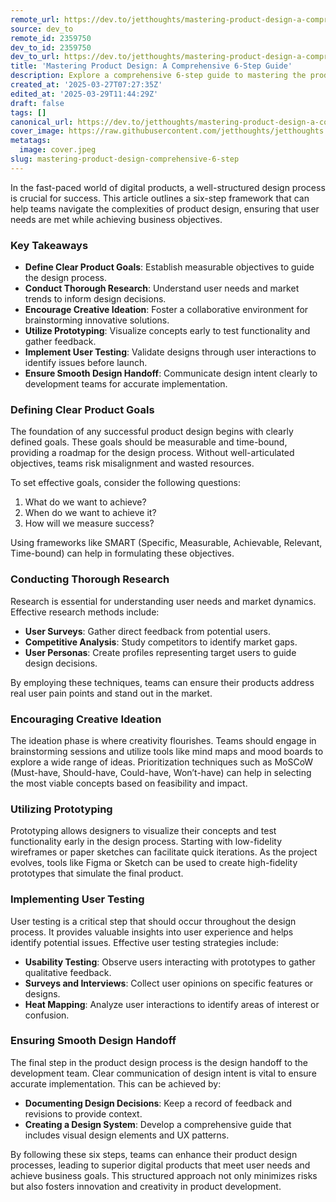 ```yaml
---
remote_url: https://dev.to/jetthoughts/mastering-product-design-a-comprehensive-6-step-guide-2ph3
source: dev_to
remote_id: 2359750
dev_to_id: 2359750
dev_to_url: https://dev.to/jetthoughts/mastering-product-design-a-comprehensive-6-step-guide-2ph3
title: 'Mastering Product Design: A Comprehensive 6-Step Guide'
description: Explore a comprehensive 6-step guide to mastering the product design process, ensuring user needs are met while achieving business objectives.
created_at: '2025-03-27T07:27:35Z'
edited_at: '2025-03-29T11:44:29Z'
draft: false
tags: []
canonical_url: https://dev.to/jetthoughts/mastering-product-design-a-comprehensive-6-step-guide-2ph3
cover_image: https://raw.githubusercontent.com/jetthoughts/jetthoughts.github.io/master/content/blog/mastering-product-design-comprehensive-6-step/cover.jpeg
metatags:
  image: cover.jpeg
slug: mastering-product-design-comprehensive-6-step
---
```

In the fast-paced world of digital products, a well-structured design process is crucial for success. This article outlines a six-step framework that can help teams navigate the complexities of product design, ensuring that user needs are met while achieving business objectives.

### Key Takeaways

*   **Define Clear Product Goals**: Establish measurable objectives to guide the design process.
*   **Conduct Thorough Research**: Understand user needs and market trends to inform design decisions.
*   **Encourage Creative Ideation**: Foster a collaborative environment for brainstorming innovative solutions.
*   **Utilize Prototyping**: Visualize concepts early to test functionality and gather feedback.
*   **Implement User Testing**: Validate designs through user interactions to identify issues before launch.
*   **Ensure Smooth Design Handoff**: Communicate design intent clearly to development teams for accurate implementation.

### Defining Clear Product Goals

The foundation of any successful product design begins with clearly defined goals. These goals should be measurable and time-bound, providing a roadmap for the design process. Without well-articulated objectives, teams risk misalignment and wasted resources.

To set effective goals, consider the following questions:

1.  What do we want to achieve?
2.  When do we want to achieve it?
3.  How will we measure success?

Using frameworks like SMART (Specific, Measurable, Achievable, Relevant, Time-bound) can help in formulating these objectives.

### Conducting Thorough Research

Research is essential for understanding user needs and market dynamics. Effective research methods include:

*   **User Surveys**: Gather direct feedback from potential users.
*   **Competitive Analysis**: Study competitors to identify market gaps.
*   **User Personas**: Create profiles representing target users to guide design decisions.

By employing these techniques, teams can ensure their products address real user pain points and stand out in the market.

### Encouraging Creative Ideation

The ideation phase is where creativity flourishes. Teams should engage in brainstorming sessions and utilize tools like mind maps and mood boards to explore a wide range of ideas. Prioritization techniques such as MoSCoW (Must-have, Should-have, Could-have, Won’t-have) can help in selecting the most viable concepts based on feasibility and impact.

### Utilizing Prototyping

Prototyping allows designers to visualize their concepts and test functionality early in the design process. Starting with low-fidelity wireframes or paper sketches can facilitate quick iterations. As the project evolves, tools like Figma or Sketch can be used to create high-fidelity prototypes that simulate the final product.

### Implementing User Testing

User testing is a critical step that should occur throughout the design process. It provides valuable insights into user experience and helps identify potential issues. Effective user testing strategies include:

*   **Usability Testing**: Observe users interacting with prototypes to gather qualitative feedback.
*   **Surveys and Interviews**: Collect user opinions on specific features or designs.
*   **Heat Mapping**: Analyze user interactions to identify areas of interest or confusion.

### Ensuring Smooth Design Handoff

The final step in the product design process is the design handoff to the development team. Clear communication of design intent is vital to ensure accurate implementation. This can be achieved by:

*   **Documenting Design Decisions**: Keep a record of feedback and revisions to provide context.
*   **Creating a Design System**: Develop a comprehensive guide that includes visual design elements and UX patterns.

By following these six steps, teams can enhance their product design processes, leading to superior digital products that meet user needs and achieve business goals. This structured approach not only minimizes risks but also fosters innovation and creativity in product development.